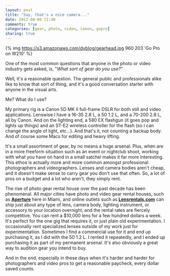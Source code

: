 ```yaml
---
layout: post
title: "Say, that's a nice camera..."
date: 2012-08-09 21:40
comments: true
categories: [gear, photo, video, canon, gopro]
sharing: true 
---
```

{% img https://s3.amazonaws.com/dvblog/gearhead.jpg 960 203 'Go Pro on W210' %}

One of the most common questions that anyone in the photo or video industry gets asked, is, "_What sort of gear do you use?_"

Well, it's a reasonable question. The general public and professionals alike like to know that sort of thing, and it's a good conversation starter with anyone in the visual arts. 

Me? What do I use? 

<!-- more -->

My primary rig is a Canon 5D MK II full-frame DSLR for both still and video applications. Lenswise I have a 16-35 2.8 L, a 50 1.2 L, and a 70-200 2.8 L, all by Canon. And on the lighting end, a 580 EX flashgun (it goes pop and lights up things) and an ST-E2 wireless controller for the flash (so I can change the angle of light, etc...). And that's it, not counting a backup body. And of course some Macs for editing and heavy lifting. 

It's a small assortment of gear, by no means a huge arsenal. Plus, when are in a more freeform situation such as an event or nightclub shoot, working with what you have on hand in a small satchel makes it far more interesting. This ethos is actually more and more common amongst professional photographers and videographers. Lenses and camera bodies aren't cheap, and it doesn't make sense to carry gear you don't use that often. So, a lot of pros on a budget and a lot who aren't, they simply rent. 

The rise of photo gear rental house over the past decade has been phenomenal. All major cities have photo and video gear rental houses, such as <a href="http://aperturepro.com/">__Aperture__</a> here in Miami, and online outlets such as <a href="http://lensrentals.com/">__Lensrentals.com__</a> can ship just about any type of lens, camera body, lighting instrument, or accessory to your location overnight, and the rental rates are fiercely competitive. You can rent a $10,000 lens for a few hundred dollars a week. It's perfect for the one gig that requires it, or just plain old experimentation. I occasionally rent specialized lenses outside of my work just for experimentation. Sometimes I find a commercial use for it and end up purchasing it, as I did with the 50 1.2 L. I rented it repeatedly, and I ended up purchasing it as part of my permanent arsenal. It's also obviously a great way to audition gear you intend to buy. 

And in the end, especially in these days when it's harder and harder for photographers and video pros to get a reasonable paycheck, every dollar saved counts. 


